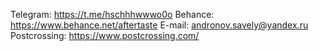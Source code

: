 Telegram: https://t.me/hschhhwwwo0o
Behance: https://www.behance.net/aftertaste
E-mail: andronov.savely@yandex.ru
Postcrossing: https://www.postcrossing.com/
